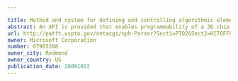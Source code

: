 ```yaml
---

title: Method and system for defining and controlling algorithmic elements in a graphics display system
abstract: An API is provided that enables programmability of a 3D chip, wherein programming or algorithmic elements written by the developer can be downloaded to the chip, thereby programming the chip to perform those algorithms. A developer writes a routine that is downloadable to a 3D graphics chip. There are also a set of algorithmic elements that are provided in connection with the API that have already been programmed for the developer, that are downloadable to the programmable chip for improved performance. Thus, a developer may download preexisting API objects to a 3D graphics chip. A developer adheres to a specific format for packing up an algorithmic element, or set of instructions, for implementation by a 3D graphics chip. The developer packs the instruction set into an array of numbers, by referring to a list of ‘tokens’ understood by the 3D graphics chip. This array of numbers in turn is mapped correctly to the 3D graphics chip for implementation of the algorithmic element by the 3D graphics chip.
url: http://patft.uspto.gov/netacgi/nph-Parser?Sect1=PTO2&Sect2=HITOFF&p=1&u=%2Fnetahtml%2FPTO%2Fsearch-adv.htm&r=1&f=G&l=50&d=PALL&S1=07965288&OS=07965288&RS=07965288
owner: Microsoft Corporation
number: 07965288
owner_city: Redmond
owner_country: US
publication_date: 20091022
---
```

